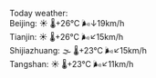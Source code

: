 Today weather:  
Beijing: ☀️ 🌡️+26°C 🌬️↓19km/h  
Tianjin: ☀️ 🌡️+26°C 🌬️↙15km/h  
Shijiazhuang: 🌫  🌡️+23°C 🌬️↙15km/h  
Tangshan: ☀️ 🌡️+23°C 🌬️↙11km/h  
